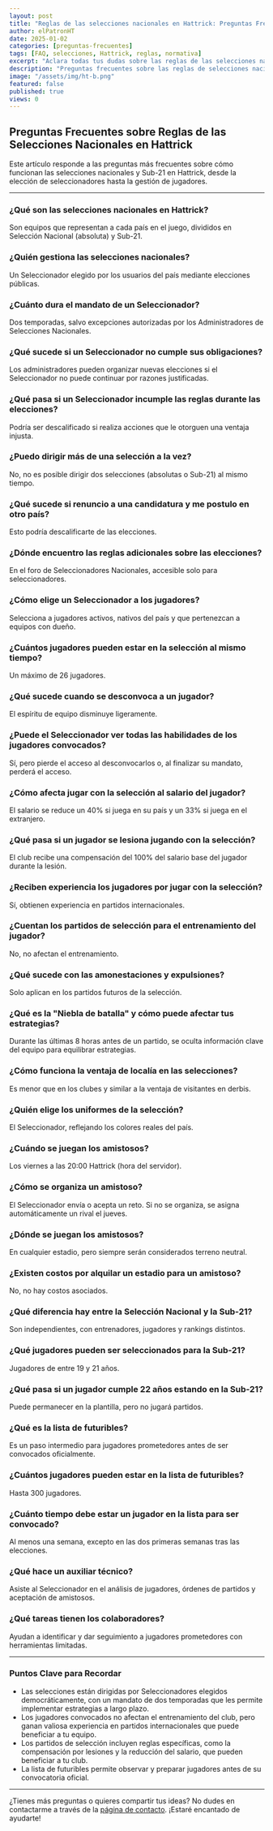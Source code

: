 ```yaml
---
layout: post
title: "Reglas de las selecciones nacionales en Hattrick: Preguntas Frecuentes"
author: elPatronHT
date: 2025-01-02
categories: [preguntas-frecuentes]
tags: [FAQ, selecciones, Hattrick, reglas, normativa]
excerpt: "Aclara todas tus dudas sobre las reglas de las selecciones nacionales y Sub-21 en Hattrick, desde la elección de seleccionadores hasta la gestión de convocatorias."
description: "Preguntas frecuentes sobre las reglas de selecciones nacionales en Hattrick. Conoce cómo se eligen los seleccionadores y cómo funcionan las convocatorias."
image: "/assets/img/ht-b.png"
featured: false
published: true
views: 0
---
```


## Preguntas Frecuentes sobre Reglas de las Selecciones Nacionales en Hattrick

Este artículo responde a las preguntas más frecuentes sobre cómo funcionan las selecciones nacionales y Sub-21 en Hattrick, desde la elección de seleccionadores hasta la gestión de jugadores.

---

### ¿Qué son las selecciones nacionales en Hattrick?

Son equipos que representan a cada país en el juego, divididos en Selección Nacional (absoluta) y Sub-21.

### ¿Quién gestiona las selecciones nacionales?

Un Seleccionador elegido por los usuarios del país mediante elecciones públicas.

### ¿Cuánto dura el mandato de un Seleccionador?

Dos temporadas, salvo excepciones autorizadas por los Administradores de Selecciones Nacionales.

### ¿Qué sucede si un Seleccionador no cumple sus obligaciones?

Los administradores pueden organizar nuevas elecciones si el Seleccionador no puede continuar por razones justificadas.

### ¿Qué pasa si un Seleccionador incumple las reglas durante las elecciones?

Podría ser descalificado si realiza acciones que le otorguen una ventaja injusta.

### ¿Puedo dirigir más de una selección a la vez?

No, no es posible dirigir dos selecciones (absolutas o Sub-21) al mismo tiempo.

### ¿Qué sucede si renuncio a una candidatura y me postulo en otro país?

Esto podría descalificarte de las elecciones.

### ¿Dónde encuentro las reglas adicionales sobre las elecciones?

En el foro de Seleccionadores Nacionales, accesible solo para seleccionadores.

### ¿Cómo elige un Seleccionador a los jugadores?

Selecciona a jugadores activos, nativos del país y que pertenezcan a equipos con dueño.

### ¿Cuántos jugadores pueden estar en la selección al mismo tiempo?

Un máximo de 26 jugadores.

### ¿Qué sucede cuando se desconvoca a un jugador?

El espíritu de equipo disminuye ligeramente.

### ¿Puede el Seleccionador ver todas las habilidades de los jugadores convocados?

Sí, pero pierde el acceso al desconvocarlos o, al finalizar su mandato, perderá el acceso.

### ¿Cómo afecta jugar con la selección al salario del jugador?

El salario se reduce un 40% si juega en su país y un 33% si juega en el extranjero.

### ¿Qué pasa si un jugador se lesiona jugando con la selección?

El club recibe una compensación del 100% del salario base del jugador durante la lesión.

### ¿Reciben experiencia los jugadores por jugar con la selección?

Sí, obtienen experiencia en partidos internacionales.

### ¿Cuentan los partidos de selección para el entrenamiento del jugador?

No, no afectan el entrenamiento.

### ¿Qué sucede con las amonestaciones y expulsiones?

Solo aplican en los partidos futuros de la selección.

### ¿Qué es la "Niebla de batalla" y cómo puede afectar tus estrategias?

Durante las últimas 8 horas antes de un partido, se oculta información clave del equipo para equilibrar estrategias.

### ¿Cómo funciona la ventaja de localía en las selecciones?

Es menor que en los clubes y similar a la ventaja de visitantes en derbis.

### ¿Quién elige los uniformes de la selección?

El Seleccionador, reflejando los colores reales del país.

### ¿Cuándo se juegan los amistosos?

Los viernes a las 20:00 Hattrick (hora del servidor).

### ¿Cómo se organiza un amistoso?

El Seleccionador envía o acepta un reto. Si no se organiza, se asigna automáticamente un rival el jueves.

### ¿Dónde se juegan los amistosos?

En cualquier estadio, pero siempre serán considerados terreno neutral.

### ¿Existen costos por alquilar un estadio para un amistoso?

No, no hay costos asociados.

### ¿Qué diferencia hay entre la Selección Nacional y la Sub-21?

Son independientes, con entrenadores, jugadores y rankings distintos.

### ¿Qué jugadores pueden ser seleccionados para la Sub-21?

Jugadores de entre 19 y 21 años.

### ¿Qué pasa si un jugador cumple 22 años estando en la Sub-21?

Puede permanecer en la plantilla, pero no jugará partidos.

### ¿Qué es la lista de futuribles?

Es un paso intermedio para jugadores prometedores antes de ser convocados oficialmente.

### ¿Cuántos jugadores pueden estar en la lista de futuribles?

Hasta 300 jugadores.

### ¿Cuánto tiempo debe estar un jugador en la lista para ser convocado?

Al menos una semana, excepto en las dos primeras semanas tras las elecciones.

### ¿Qué hace un auxiliar técnico?

Asiste al Seleccionador en el análisis de jugadores, órdenes de partidos y aceptación de amistosos.

### ¿Qué tareas tienen los colaboradores?

Ayudan a identificar y dar seguimiento a jugadores prometedores con herramientas limitadas.

---

### Puntos Clave para Recordar

- Las selecciones están dirigidas por Seleccionadores elegidos democráticamente, con un mandato de dos temporadas que les permite implementar estrategias a largo plazo.
- Los jugadores convocados no afectan el entrenamiento del club, pero ganan valiosa experiencia en partidos internacionales que puede beneficiar a tu equipo.
- Los partidos de selección incluyen reglas específicas, como la compensación por lesiones y la reducción del salario, que pueden beneficiar a tu club.
- La lista de futuribles permite observar y preparar jugadores antes de su convocatoria oficial.

---

¿Tienes más preguntas o quieres compartir tus ideas? No dudes en contactarme a través de la [página de contacto](/contacto/). ¡Estaré encantado de ayudarte!
